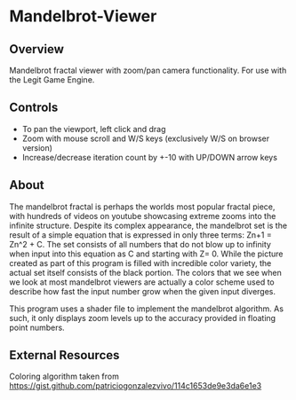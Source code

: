 # Mandelbrot-Viewer

## Overview
Mandelbrot fractal viewer with zoom/pan camera functionality.  For use with the Legit Game Engine.

## Controls
- To pan the viewport, left click and drag
- Zoom with mouse scroll and W/S keys (exclusively W/S on browser version)
- Increase/decrease iteration count by +-10 with UP/DOWN arrow keys

## About
The mandelbrot fractal is perhaps the worlds most popular fractal piece, with hundreds of videos on youtube showcasing extreme zooms into the infinite structure.  Despite its complex appearance, the mandelbrot set is the result of a simple equation that is expressed in only three terms: Zn+1 = Zn^2 + C.  The set consists of all numbers that do not blow up to infinity when input into this equation as C and starting with Z= 0. While the picture created as part of this program is filled with incredible color variety, the actual set itself consists of the black portion.  The colors that we see when we look at most mandelbrot viewers are actually a color scheme used to describe how fast the input number grow when the given input diverges.  

This program uses a shader file to implement the mandelbrot algorithm.  As such, it only displays zoom levels up to the accuracy provided in floating point numbers.  

## External Resources
Coloring algorithm taken from https://gist.github.com/patriciogonzalezvivo/114c1653de9e3da6e1e3
